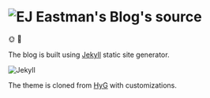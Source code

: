 # ![EJ](http://eastmanjian.cn/blog/favicon.ico) Eastman's Blog's source 

🌞 🏸 

The blog is built using [Jekyll] static site generator.

![Jekyll](https://jekyllrb.com/img/logo-2x.png)

The theme is cloned from [HyG] with customizations. 

[jekyll]: https://jekyllrb.com
[HyG]: https://github.com/Gaohaoyang/gaohaoyang.github.io

